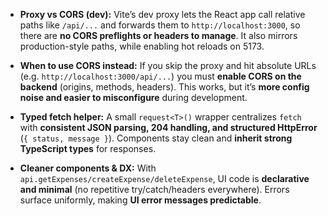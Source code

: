 * **Proxy vs CORS (dev):** Vite’s dev proxy lets the React app call relative paths like `/api/...` and forwards them to `http://localhost:3000`, so there are **no CORS preflights or headers to manage**. It also mirrors production-style paths, while enabling hot reloads on 5173.

* **When to use CORS instead:** If you skip the proxy and hit absolute URLs (e.g. `http://localhost:3000/api/...`) you must **enable CORS on the backend** (origins, methods, headers). This works, but it’s **more config noise and easier to misconfigure** during development.

* **Typed fetch helper:** A small `request<T>()` wrapper centralizes `fetch` with **consistent JSON parsing, 204 handling, and structured HttpError** (`{ status, message }`). Components stay clean and **inherit strong TypeScript types** for responses.

* **Cleaner components & DX:** With `api.getExpenses/createExpense/deleteExpense`, UI code is **declarative and minimal** (no repetitive try/catch/headers everywhere). Errors surface uniformly, making **UI error messages predictable**.

